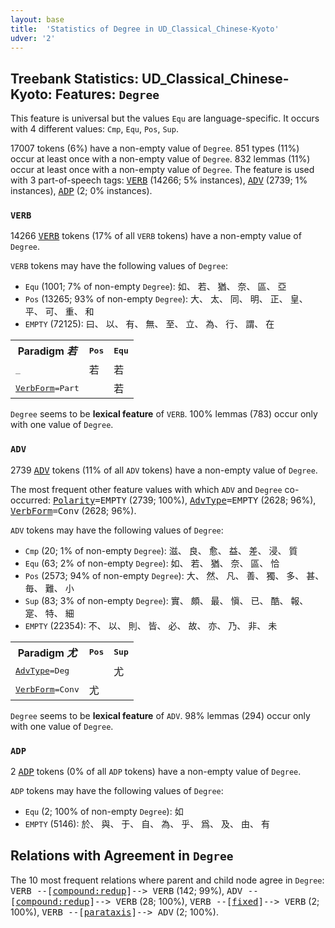```yaml
---
layout: base
title:  'Statistics of Degree in UD_Classical_Chinese-Kyoto'
udver: '2'
---
```


## Treebank Statistics: UD_Classical_Chinese-Kyoto: Features: `Degree`

This feature is universal but the values `Equ` are language-specific.
It occurs with 4 different values: `Cmp`, `Equ`, `Pos`, `Sup`.

17007 tokens (6%) have a non-empty value of `Degree`.
851 types (11%) occur at least once with a non-empty value of `Degree`.
832 lemmas (11%) occur at least once with a non-empty value of `Degree`.
The feature is used with 3 part-of-speech tags: <tt><a href="lzh_kyoto-pos-VERB.html">VERB</a></tt> (14266; 5% instances), <tt><a href="lzh_kyoto-pos-ADV.html">ADV</a></tt> (2739; 1% instances), <tt><a href="lzh_kyoto-pos-ADP.html">ADP</a></tt> (2; 0% instances).

### `VERB`

14266 <tt><a href="lzh_kyoto-pos-VERB.html">VERB</a></tt> tokens (17% of all `VERB` tokens) have a non-empty value of `Degree`.

`VERB` tokens may have the following values of `Degree`:

* `Equ` (1001; 7% of non-empty `Degree`): 如、 若、 猶、 奈、 區、 亞
* `Pos` (13265; 93% of non-empty `Degree`): 大、 太、 同、 明、 正、 皇、 平、 可、 重、 和
* `EMPTY` (72125): 曰、 以、 有、 無、 至、 立、 為、 行、 謂、 在

<table>
  <tr><th>Paradigm <i>若</i></th><th><tt>Pos</tt></th><th><tt>Equ</tt></th></tr>
  <tr><td><tt>_</tt></td><td>若</td><td>若</td></tr>
  <tr><td><tt><tt><a href="lzh_kyoto-feat-VerbForm.html">VerbForm</a></tt><tt>=Part</tt></tt></td><td></td><td>若</td></tr>
</table>

`Degree` seems to be **lexical feature** of `VERB`. 100% lemmas (783) occur only with one value of `Degree`.

### `ADV`

2739 <tt><a href="lzh_kyoto-pos-ADV.html">ADV</a></tt> tokens (11% of all `ADV` tokens) have a non-empty value of `Degree`.

The most frequent other feature values with which `ADV` and `Degree` co-occurred: <tt><a href="lzh_kyoto-feat-Polarity.html">Polarity</a></tt><tt>=EMPTY</tt> (2739; 100%), <tt><a href="lzh_kyoto-feat-AdvType.html">AdvType</a></tt><tt>=EMPTY</tt> (2628; 96%), <tt><a href="lzh_kyoto-feat-VerbForm.html">VerbForm</a></tt><tt>=Conv</tt> (2628; 96%).

`ADV` tokens may have the following values of `Degree`:

* `Cmp` (20; 1% of non-empty `Degree`): 滋、 良、 愈、 益、 差、 浸、 質
* `Equ` (63; 2% of non-empty `Degree`): 如、 若、 猶、 奈、 區、 恰
* `Pos` (2573; 94% of non-empty `Degree`): 大、 然、 凡、 善、 獨、 多、 甚、 毎、 難、 小
* `Sup` (83; 3% of non-empty `Degree`): 實、 頗、 最、 愼、 已、 酷、 報、 寔、 特、 細
* `EMPTY` (22354): 不、 以、 則、 皆、 必、 故、 亦、 乃、 非、 未

<table>
  <tr><th>Paradigm <i>尤</i></th><th><tt>Pos</tt></th><th><tt>Sup</tt></th></tr>
  <tr><td><tt><tt><a href="lzh_kyoto-feat-AdvType.html">AdvType</a></tt><tt>=Deg</tt></tt></td><td></td><td>尤</td></tr>
  <tr><td><tt><tt><a href="lzh_kyoto-feat-VerbForm.html">VerbForm</a></tt><tt>=Conv</tt></tt></td><td>尤</td><td></td></tr>
</table>

`Degree` seems to be **lexical feature** of `ADV`. 98% lemmas (294) occur only with one value of `Degree`.

### `ADP`

2 <tt><a href="lzh_kyoto-pos-ADP.html">ADP</a></tt> tokens (0% of all `ADP` tokens) have a non-empty value of `Degree`.

`ADP` tokens may have the following values of `Degree`:

* `Equ` (2; 100% of non-empty `Degree`): 如
* `EMPTY` (5146): 於、 與、 于、 自、 為、 乎、 爲、 及、 由、 有

## Relations with Agreement in `Degree`

The 10 most frequent relations where parent and child node agree in `Degree`:
<tt>VERB --[<tt><a href="lzh_kyoto-dep-compound-redup.html">compound:redup</a></tt>]--> VERB</tt> (142; 99%),
<tt>ADV --[<tt><a href="lzh_kyoto-dep-compound-redup.html">compound:redup</a></tt>]--> VERB</tt> (28; 100%),
<tt>VERB --[<tt><a href="lzh_kyoto-dep-fixed.html">fixed</a></tt>]--> VERB</tt> (2; 100%),
<tt>VERB --[<tt><a href="lzh_kyoto-dep-parataxis.html">parataxis</a></tt>]--> ADV</tt> (2; 100%).


